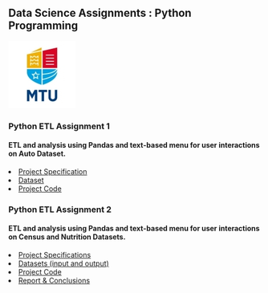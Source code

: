 ## Data Science Assignments : Python Programming
![MTU Logo](/1/data/MTU_Logo.jpg)

### Python ETL Assignment 1
#### ETL and analysis using Pandas and text-based menu for user interactions on Auto Dataset.

<li><a href="https://github.com/bjmcnamee/Python_ETL_MTU_Assignments/blob/main/COMP8060_ProjectSpecification-1.pdf">Project Specification</a></li>
<li><a href="https://github.com/bjmcnamee/Python_ETL_MTU_Assignments/blob/main/data/importsAuto.csv">Dataset</a></li>
<li><a href="https://github.com/bjmcnamee/Python_ETL_MTU_Assignments/blob/main/McNamee_R00207204_Lab8060.py">Project Code</a></li>



### Python ETL Assignment 2
#### ETL and analysis using Pandas and text-based menu for user interactions on Census and Nutrition Datasets.

<li><a href="https://github.com/bjmcnamee/Python_ETL_MTU_Assignments/blob/main/2/COMP8060_ProjectSpecification-1.pdf">Project Specifications</a></li>
<li><a href="https://github.com/bjmcnamee/Python_ETL_MTU_Assignments/blob/main/2/data">Datasets (input and output)</a></li>
<li><a href="https://github.com/bjmcnamee/Python_ETL_MTU_Assignments/blob/main/2/McNamee_R00207204_Project.py">Project Code</a></li>
<li><a href="https://github.com/bjmcnamee/Python_ETL_MTU_Assignments/blob/main/2/McNamee_R00207204_Report.pdf">Report & Conclusions</a></li>

